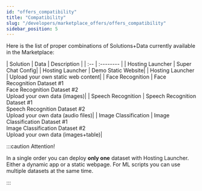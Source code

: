 ```yaml
---
id: "offers_compatibility"
title: "Compatibility"
slug: "/developers/marketplace_offers/offers_compatibility"
sidebar_position: 5
---
```


Here is the list of proper combinations of Solutions+Data currently available in the Marketplace:

| Solution | Data | Description |
| :-- | :-------- |
| Hosting Launcher | Super Chat Config|
| Hosting Launcher | Demo Static Website|
| Hosting Launcher | Upload your own static web content|
| Face Recognition | Face Recognition Dataset #1<br/>Face Recognition Dataset #2<br/>Upload your own data (images)|
| Speech Recognition | Speech Recognition Dataset #1<br/>Speech Recognition Dataset #2<br/>Upload your own data (audio files)|
| Image Classification | Image Classification Dataset #1<br/>Image Classification Dataset #2<br/>Upload your own data (images+table)|

:::caution Attention!

In a single order you can deploy **only one** dataset with Hosting Launcher. Either a dynamic app or a static webpage. For ML scripts you can use multiple datasets at the same time.

:::